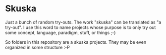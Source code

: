 Skuska
======

Just a bunch of random try-outs. The work "skuska" can be translated as "a try-out".
I use this word to name projects whose purpose is to only try out some concept, language, paradigm, stuff, or things ;-)

So folders in this repository are a skuska projects. They may be even organized in some structure :-P
